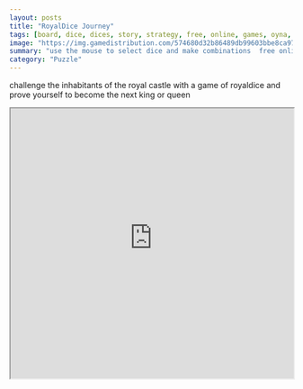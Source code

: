 ```yaml
---
layout: posts
title: "RoyalDice Journey"
tags: [board, dice, dices, story, strategy, free, online, games, oyna, game, free, games, play, play, games]
image: "https://img.gamedistribution.com/574680d32b86489db99603bbe8ca974b.jpg"
summary: "use the mouse to select dice and make combinations  free online games oyna game free games play play games"
category: "Puzzle"
---
```


challenge the inhabitants of the royal castle with a game of royaldice and prove yourself to become the next king or queen

<iframe width="100%" height="480px;" src="https://html5.gamedistribution.com/574680d32b86489db99603bbe8ca974b/"></iframe>